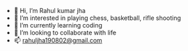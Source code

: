 - 👋 Hi, I’m Rahul kumar jha
- 👀 I’m interested in playing chess, basketball, rifle shooting
- 🌱 I’m currently learning coding
- 💞️ I’m looking to collaborate with life
- 📫 rahuljha190802@gmail.com

<!---
rahulavion/rahulavion is a ✨ special ✨ repository because its `README.md` (this file) appears on your GitHub profile.
You can click the Preview link to take a look at your changes.
--->
